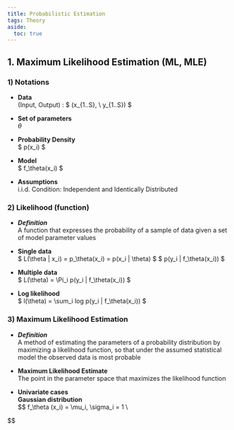 ```yaml
---
title: Probabilistic Estimation
tags: Theory
aside:
  toc: true
---
```


## 1. Maximum Likelihood Estimation (ML, MLE)
### 1) Notations
- **Data** <br>
(Input, Output) : $ (x_{1..S}, \ y_{1..S}) $

- **Set of parameters** <br>
$\theta$

- **Probability Density** <br>
$ p(x_i) $

- **Model** <br>
$ f_\theta(x_i) $

- **Assumptions** <br>
i.i.d. Condition: Independent and Identically Distributed


### 2) Likelihood (function)
- ***Definition*** <br>
A function that expresses the probability of a sample of data given a set of model parameter values

- **Single data** <br>
$ L(\theta | x_i) = p_\theta(x_i) = p(x_i | \theta) $
$ p(y_i | f_\theta(x_i)) $

- **Multiple data** <br>
$ L(\theta) = \Pi_i p(y_i | f_\theta(x_i)) $

- **Log likelihood** <br>
$ l(\theta) = \sum_i log p(y_i | f_\theta(x_i)) $


### 3) Maximum Likelihood Estimation
- ***Definition*** <br>
A method of estimating the parameters of a probability distribution by maximizing a likelihood function, so that under the assumed statistical model the observed data is most probable

- **Maximum Likelihood Estimate** <br>
The point in the parameter space that maximizes the likelihood function

- **Univariate cases** <br>
**Gaussian distribution** <br>
$$
f_\theta (x_i) = \mu_i, \sigma_i = 1 \\

$$
